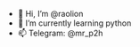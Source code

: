 - 👋 Hi, I’m @raolion
- 🌱 I’m currently learning python
- 📫 Telegram: @mr_p2h

<!---
raolion/raolion is a ✨ special ✨ repository because its `README.md` (this file) appears on your GitHub profile.
You can click the Preview link to take a look at your changes.
--->
